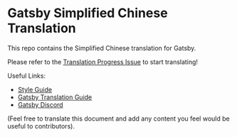
# Gatsby Simplified Chinese Translation

This repo contains the Simplified Chinese translation for Gatsby.

Please refer to the [Translation Progress Issue](https://github.com/gatsbyjs/gatsby-zh-Hans/issues/1) to start translating!

Useful Links:

* [Style Guide](/style-guide.md)
* [Gatsby Translation Guide](https://www.gatsbyjs.org/contributing/gatsby-docs-translation-guide/)
* [Gatsby Discord](https://gatsby.dev/discord)

(Feel free to translate this document and add any content you feel would be useful to contributors).
  